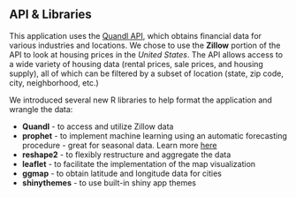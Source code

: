 ## API & Libraries
This application uses the [Quandl API](https://www.quandl.com/data/ZILLOW-Zillow-Real-Estate-Research), which obtains financial data for various industries and locations. We chose to use the **Zillow** portion of the API to look at housing prices in the _United States_. The API allows access to a wide variety of housing data (rental prices, sale prices, and housing supply), all of which can be filtered by a subset of location (state, zip code, city, neighborhood, etc.)

We introduced several new R libraries to help format the application and wrangle the data:
* **Quandl** - to access and utilize Zillow data
* **prophet** - to implement machine learning using an automatic forecasting procedure - great for seasonal data. Learn more [here](https://facebook.github.io/prophet/)
* **reshape2** - to flexibly restructure and aggregate the data
* **leaflet** - to facilitate the implementation of the map visualization
* **ggmap** - to obtain latitude and longitude data for cities
* **shinythemes** - to use built-in shiny app themes
